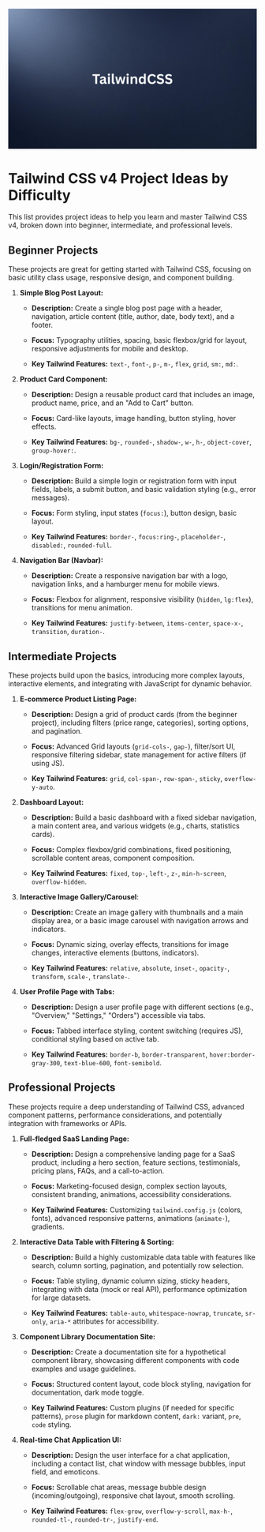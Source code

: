 ![TailwindCSS](image/TailwindCSS.png "TailwindCSS Background")

# Tailwind CSS v4 Project Ideas by Difficulty
This list provides project ideas to help you learn and master Tailwind CSS v4, broken down into beginner, intermediate, and professional levels.

## Beginner Projects
These projects are great for getting started with Tailwind CSS, focusing on basic utility class usage, responsive design, and component building.

1. **Simple Blog Post Layout:**

    * **Description:** Create a single blog post page with a header, navigation, article content (title, author, date, body text), and a footer.

    * **Focus:** Typography utilities, spacing, basic flexbox/grid for layout, responsive adjustments for mobile and desktop.

    * **Key Tailwind Features:** ```text-```, ```font-```, ```p-```, ```m-```, ```flex```, ```grid```, ```sm:```, ```md:```.

2. **Product Card Component:**

    * **Description:** Design a reusable product card that includes an image, product name, price, and an "Add to Cart" button.

    * **Focus:** Card-like layouts, image handling, button styling, hover effects.

    * **Key Tailwind Features:** ``bg-``, ``rounded-``, ``shadow-``, ``w-``, ``h-``, ``object-cover``, ``group-hover:``.

3. **Login/Registration Form:**

    * **Description:** Build a simple login or registration form with input fields, labels, a submit button, and basic validation styling (e.g., error messages).

    * **Focus:** Form styling, input states (``focus:``), button design, basic layout.

    * **Key Tailwind Features:** ``border-``, ``focus:ring-``, ``placeholder-``, ``disabled:``, ``rounded-full``.


4. **Navigation Bar (Navbar):**

    * **Description:** Create a responsive navigation bar with a logo, navigation links, and a hamburger menu for mobile views.

    * **Focus:** Flexbox for alignment, responsive visibility (``hidden``, ``lg:flex``), transitions for menu animation.

    * **Key Tailwind Features:** ``justify-between``, ``items-center``, ``space-x-``, ``transition``, ``duration-``.

## Intermediate Projects
These projects build upon the basics, introducing more complex layouts, interactive elements, and integrating with JavaScript for dynamic behavior.

1. **E-commerce Product Listing Page:**

    * **Description:** Design a grid of product cards (from the beginner project), including filters (price range, categories), sorting options, and pagination.

    * **Focus:** Advanced Grid layouts (``grid-cols-``, ``gap-``), filter/sort UI, responsive filtering sidebar, state management for active filters (if using JS).

    * **Key Tailwind Features:** ``grid``, ``col-span-``, ``row-span-``, ``sticky``, ``overflow-y-auto``.

2. **Dashboard Layout:**

    * **Description:** Build a basic dashboard with a fixed sidebar navigation, a main content area, and various widgets (e.g., charts, statistics cards).

    * **Focus:** Complex flexbox/grid combinations, fixed positioning, scrollable content areas, component composition.

    * **Key Tailwind Features:** ``fixed``, ``top-``, ``left-``, ``z-``, ``min-h-screen``, ``overflow-hidden``.

3. **Interactive Image Gallery/Carousel**:

    * **Description:** Create an image gallery with thumbnails and a main display area, or a basic image carousel with navigation arrows and indicators.

    * **Focus:** Dynamic sizing, overlay effects, transitions for image changes, interactive elements (buttons, indicators).

    * **Key Tailwind Features:** ``relative``, ``absolute``, ``inset-``, ``opacity-``, ``transform``, ``scale-``, ``translate-``.

4. **User Profile Page with Tabs:**

    * **Description:** Design a user profile page with different sections (e.g., "Overview," "Settings," "Orders") accessible via tabs.

    * **Focus:** Tabbed interface styling, content switching (requires JS), conditional styling based on active tab.

    * **Key Tailwind Features:** ``border-b``, ``border-transparent``, ``hover:border-gray-300``, ``text-blue-600``, ``font-semibold``.

## Professional Projects
These projects require a deep understanding of Tailwind CSS, advanced component patterns, performance considerations, and potentially integration with frameworks or APIs.

1. **Full-fledged SaaS Landing Page:**

    * **Description:** Design a comprehensive landing page for a SaaS product, including a hero section, feature sections, testimonials, pricing plans, FAQs, and a call-to-action.

    * **Focus:** Marketing-focused design, complex section layouts, consistent branding, animations, accessibility considerations.

    * **Key Tailwind Features:** Customizing ``tailwind.config.js`` (colors, fonts), advanced responsive patterns, animations (``animate-``), gradients.

2. **Interactive Data Table with Filtering & Sorting:**

    * **Description:** Build a highly customizable data table with features like search, column sorting, pagination, and potentially row selection.

    * **Focus:** Table styling, dynamic column sizing, sticky headers, integrating with data (mock or real API), performance optimization for large datasets.

    * **Key Tailwind Features:** ``table-auto``, ``whitespace-nowrap``, ``truncate``, ``sr-only``, ``aria-*`` attributes for accessibility.

3. **Component Library Documentation Site:**

    * **Description:** Create a documentation site for a hypothetical component library, showcasing different components with code examples and usage guidelines.

    * **Focus:** Structured content layout, code block styling, navigation for documentation, dark mode toggle.

    * **Key Tailwind Features:** Custom plugins (if needed for specific patterns), ``prose`` plugin for markdown content, ``dark:`` variant, ``pre``, ``code`` styling.

4. **Real-time Chat Application UI:**

    * **Description:** Design the user interface for a chat application, including a contact list, chat window with message bubbles, input field, and emoticons.

    * **Focus:** Scrollable chat areas, message bubble design (incoming/outgoing), responsive chat layout, smooth scrolling.

    * **Key Tailwind Features:** ``flex-grow``, ``overflow-y-scroll``, ``max-h-``, ``rounded-tl-``, ``rounded-tr-``, ``justify-end``.